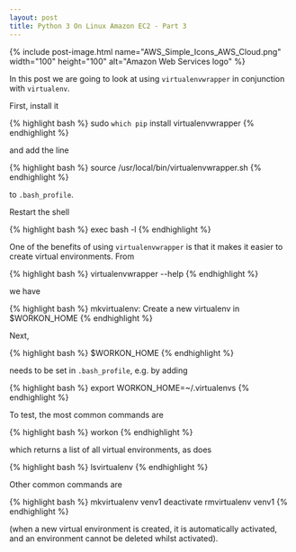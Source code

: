 ```yaml
---
layout: post
title: Python 3 On Linux Amazon EC2 - Part 3
---
```


{% include post-image.html name="AWS_Simple_Icons_AWS_Cloud.png" width="100" height="100" alt="Amazon Web Services logo" %}
            
In this post we are going to look at using `virtualenvwrapper` in conjunction with `virtualenv`.

First, install it

{% highlight bash %}
sudo `which pip` install virtualenvwrapper
{% endhighlight %}

and add the line

{% highlight bash %}
source /usr/local/bin/virtualenvwrapper.sh
{% endhighlight %}

to `.bash_profile`.

Restart the shell

{% highlight bash %}
exec bash -l
{% endhighlight %}

One of the benefits of using `virtualenvwrapper` is that it makes it easier to create virtual environments. From

{% highlight bash %}
virtualenvwrapper --help
{% endhighlight %}

we have

{% highlight bash %}
mkvirtualenv: Create a new virtualenv in $WORKON_HOME
{% endhighlight %}

Next,

{% highlight bash %}
$WORKON_HOME 
{% endhighlight %}

needs to be set in `.bash_profile`, e.g. by adding

{% highlight bash %}
export WORKON_HOME=~/.virtualenvs
{% endhighlight %}

To test, the most common commands are

{% highlight bash %}
workon
{% endhighlight %}

which returns a list of all virtual environments, as does

{% highlight bash %}
lsvirtualenv
{% endhighlight %}

Other common commands are

{% highlight bash %}
mkvirtualenv venv1
deactivate
rmvirtualenv venv1
{% endhighlight %}

(when a new virtual environment is created, it is automatically activated, and an environment cannot be deleted whilst activated).